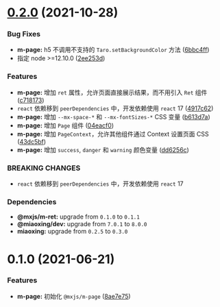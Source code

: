# [0.2.0](https://github.com/miaoxing/mxjs-m-page/compare/v0.1.0...v0.2.0) (2021-10-28)


### Bug Fixes

* **m-page:** h5 不调用不支持的 `Taro.setBackgroundColor` 方法 ([6bbc4ff](https://github.com/miaoxing/mxjs-m-page/commit/6bbc4ffa40246eb2402867d9b0db1393af47cf04))
* 指定 node >=12.10.0 ([2ee253d](https://github.com/miaoxing/mxjs-m-page/commit/2ee253ded5ed9c35cf356368755b89503cfa6261))


### Features

* **m-page:** 增加 `ret` 属性，允许页面直接展示结果，而不用引入 `Ret` 组件 ([c718173](https://github.com/miaoxing/mxjs-m-page/commit/c718173da54fc07b1e50b273c403bb4c96d933c5))
* `react` 依赖移到 `peerDependencies` 中，开发依赖使用 `react` 17 ([4917c62](https://github.com/miaoxing/mxjs-m-page/commit/4917c62873f983240ac6c381dfd3fcc166be3163))
* **m-page:** 增加 `--mx-space-*` 和 `--mx-fontSizes-*` CSS 变量 ([b613d7a](https://github.com/miaoxing/mxjs-m-page/commit/b613d7adf172fa5b9b6dc4c01f03313d5368bfbc))
* **m-page:** 增加 `Page` 组件 ([04eacf0](https://github.com/miaoxing/mxjs-m-page/commit/04eacf0b9a58778fd643ead7d2513227339c15bd))
* **m-page:** 增加 `PageContext`，允许其他组件通过 Context 设置页面 CSS ([43dc5bf](https://github.com/miaoxing/mxjs-m-page/commit/43dc5bf7396cef608c5b1c25158dff1754b476d1))
* **m-page:** 增加 `success`, `danger` 和 `warning` 颜色变量 ([dd6256c](https://github.com/miaoxing/mxjs-m-page/commit/dd6256c5b012707e1665ce03e52b4a5ae9e3ec03))


### BREAKING CHANGES

* `react` 依赖移到 `peerDependencies` 中，开发依赖使用 `react` 17





### Dependencies

* **@mxjs/m-ret:** upgrade from `0.1.0` to `0.1.1`
* **@miaoxing/dev:** upgrade from `7.0.1` to `8.0.0`
* **miaoxing:** upgrade from `0.2.5` to `0.3.0`

# 0.1.0 (2021-06-21)


### Features

* **m-page:** 初始化 `@mxjs/m-page` ([8ae7e75](https://github.com/miaoxing/mxjs-m-page/commit/8ae7e75356e5849badb8ba751dbf3c71128aedca))
